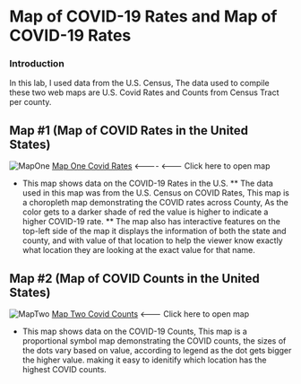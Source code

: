 # Map of COVID-19 Rates and Map of COVID-19 Rates 

### Introduction
In this lab, I used data from the U.S. Census, The data used to compile these two web maps are U.S. Covid Rates and Counts from Census Tract per county. 

## Map #1 (Map of COVID Rates in the United States)
![MapOne](https://github.com/davidng8/covidmap/blob/main/imgs/Map%20One%20Covid%20Rates.jpg)
[Map One Covid Rates](https://davidng8.github.io/covidmap/map1.html) <---- <--- Click here to open map
* This map shows data on the COVID-19 Rates in the U.S.
** The data used in this map was from the U.S. Census on COVID Rates, This map is a choropleth map demonstrating the COVID rates across County, As the color gets to a darker shade of red the value is higher to indicate a higher COVID-19 rate. 
** The map also has interactive features on the top-left side of the map it displays the information of both the state and county, and with value of that location to help the viewer know exactly what location they are looking at the exact value for that name. 

## Map #2 (Map of COVID Counts in the United States)
![MapTwo](https://github.com/davidng8/covidmap/blob/main/imgs/Map%20Two%20Covid%20Counts.jpg)
[Map Two Covid Counts](https://davidng8.github.io/covidmap/map2.html) <--- Click here to open map
* This map shows data on the COVID-19 Counts, This map is a proportional symbol map demonstrating the COVID counts, the sizes of the dots vary based on value, according to legend as the dot gets bigger the higher value. making it easy to idenitify which location has the highest COVID counts. 
